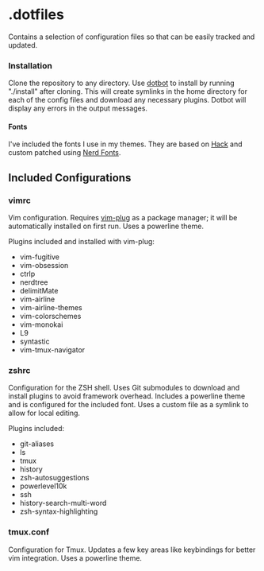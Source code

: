 # .dotfiles
Contains a selection of configuration files so that can be easily tracked and updated.

### Installation
Clone the repository to any directory. Use [dotbot](https://github.com/anishathalye/dotbot) to install by running "./install" after cloning. This will create symlinks in the home directory for each of the config files and download any necessary plugins. Dotbot will display any errors in the output messages.

#### Fonts
I've included the fonts I use in my themes. They are based on [Hack](https://sourcefoundry.org/hack/) and custom patched using [Nerd Fonts](https://github.com/ryanoasis/nerd-fonts).

Included Configurations
-----------------------

### vimrc
Vim configuration.  Requires [vim-plug](https://github.com/junegunn/vim-plug) as a package manager; it will be automatically installed on first run. Uses a powerline theme.

Plugins included and installed with vim-plug:
 - vim-fugitive
 - vim-obsession
 - ctrlp
 - nerdtree
 - delimitMate
 - vim-airline
 - vim-airline-themes
 - vim-colorschemes
 - vim-monokai
 - L9
 - syntastic
 - vim-tmux-navigator

### zshrc
Configuration for the ZSH shell. Uses Git submodules to download and install plugins to avoid framework overhead. Includes a powerline theme and is configured for the included font. Uses a custom file as a symlink to allow for local editing.

Plugins included:
 - git-aliases
 - ls
 - tmux
 - history
 - zsh-autosuggestions
 - powerlevel10k
 - ssh
 - history-search-multi-word
 - zsh-syntax-highlighting

### tmux.conf
Configuration for Tmux. Updates a few key areas like keybindings for better vim integration.  Uses a powerline theme.
